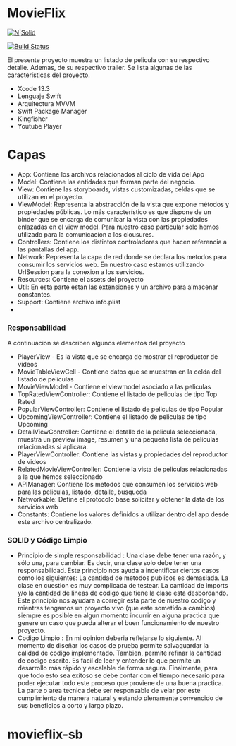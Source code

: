# MovieFlix

[![N|Solid](https://cldup.com/dTxpPi9lDf.thumb.png)](https://nodesource.com/products/nsolid)

[![Build Status](https://travis-ci.org/joemccann/dillinger.svg?branch=master)](https://travis-ci.org/joemccann/dillinger)

El presente proyecto muestra un listado de pelicula con su respectivo detalle. Ademas, de su respectivo trailer. Se lista algunas de las características del proyecto.

  - Xcode 13.3
  - Lenguaje Swift
  - Arquitectura MVVM
  - Swift Package Manager
  - Kingfisher
  - Youtube Player
  
# Capas

  - App: Contiene los archivos relacionados al ciclo de vida del App
  - Model: Contiene las entidades que forman parte del negocio.
  - View: Contiene las storyboards, vistas customizadas, celdas que se utilizan en el proyecto.
  - ViewModel: Representa la abstracción de la vista que expone métodos y propiedades públicas. Lo más característico es que dispone de un binder que se encarga de comunicar la vista con las propiedades enlazadas en el view model. Para nuestro caso particular solo hemos utilizado para la comunicacion a los clousures.
  - Controllers: Contiene los distintos controladores que hacen referencia a las pantallas del app.
  - Network: Representa la capa de red donde se declara los metodos para consumir los servicios web. En nuestro caso estamos utilizando UrlSession para la conexion a los servicios.
  - Resources: Contiene el assets del proyecto
  - Util: En esta parte estan las extensiones y un archivo para almacenar constantes.
  - Support: Contiene archivo info.plist
  - 
### Responsabilidad

A continuacion se describen algunos elementos del proyecto

* PlayerView - Es la vista que se encarga de mostrar el reproductor de videos
* MovieTableViewCell - Contiene datos que se muestran en la celda del listado de peliculas
* MovieViewModel - Contiene el viewmodel asociado a las peliculas
* TopRatedViewController: Contiene el listado de peliculas de tipo Top Rated
* PopularViewController: Contiene el listado de peliculas de tipo Popular
* UpcomingViewController: Contiene el listado de peliculas de tipo Upcoming
* DetailViewController: Contiene el detalle de la pelicula seleccionada, muestra un preview image, resumen y una pequeña lista de peliculas relacionadas si aplicara.
* PlayerViewController: Contiene las vistas y propiedades del reproductor de videos 
* RelatedMovieViewController: Contiene la vista de peliculas relacionadas a la que hemos seleccionado
* APIManager: Contiene los metodos que consumen los servicios web para las peliculas, listado, detalle, busqueda
* Networkable: Define el protocolo base solicitar y obtener la data de los servicios web
* Constants: Contiene los valores definidos a utilizar dentro del app desde este archivo centralizado.

### SOLID y  Código Limpio

* Principio de simple responsabilidad : Una clase debe tener una razón, y sólo una, para cambiar. Es decir, una clase solo debe tener una responsabilidad. Este principio nos ayuda a indentificar ciertos casos como los siguientes: La cantidad de metodos publicos es demasiada. La clase en cuestion es muy complicada de testear. La cantidad de imports y/o la cantidad de lineas de codigo que tiene la clase esta desbordando. Este principio nos ayudara a corregir esta parte de nuestro codigo y mientras tengamos un proyecto vivo (que este sometido a cambios) siempre es posible en algun momento incurrir en alguna practica que genere un caso que pueda alterar el buen funcionamiento de nuestro proyecto.
* Codigo Limpio : En mi opinion deberia reflejarse lo siguiente. Al momento de diseñar los casos de prueba permite salvaguardar la calidad de codigo implementado. Tambien, permite refinar la cantidad de codigo escrito. Es facil de leer y entender lo que permite un desarrollo más rápido y escalable de forma segura. Finalmente, para que todo esto sea exitoso se debe contar con el tiempo necesario para poder ejecutar todo este proceso que proviene de una buena practica. La parte o area tecnica debe ser responsable de velar por este cumplimiento de manera natural y estando plenamente convencido de sus beneficios a corto y largo plazo.


# movieflix-sb
